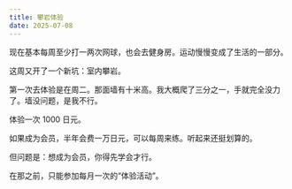 ```yaml
---
title: 攀岩体验
date: 2025-07-08
---
```

现在基本每周至少打一两次网球，也会去健身房。运动慢慢变成了生活的一部分。  

这周又开了一个新坑：室内攀岩。  

第一次去体验是在周二。那面墙有十米高。我大概爬了三分之一，手就完全没力了。墙没问题，是我不行。

体验一次 1000 日元。

如果成为会员，半年会费一万日元，可以每周来练。听起来还挺划算的。

但问题是：想成为会员，你得先学会才行。

在那之前，只能参加每月一次的“体验活动”。